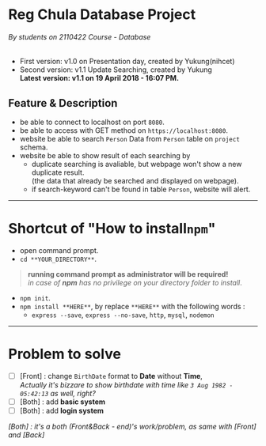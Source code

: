 # Reg Chula Database Project
###### By students on 2110422 Course - Database
 * First version: v1.0 on Presentation day, created by Yukung(nihcet)<br>
 * Second version: v1.1 Update Searching, created by Yukung<br>
**Latest version: v1.1 on 19 April 2018 - 16:07 PM.**

## Feature & Description
 * be able to connect to localhost on port `8080`.
 * be able to access with GET method on `https://localhost:8080`.
 * website be able to search `Person` Data from `Person` table on `project` schema.
 * website be able to show result of each searching by
    * duplicate searching is avaliable, but webpage won't show a new duplicate result.<br>
    (the data that already be searched and displayed on webpage).
    * if search-keyword can't be found in table `Person`, website will alert.
- - - -
# Shortcut of "How to install`npm`"
 * open command prompt.
 * `cd **YOUR_DIRECTORY**`.<br>
 > **running command prompt as administrator will be required!**<br>
  *in case of **npm** has no privilege on your directory folder to install*.
 * `npm init`.
 * `npm install **HERE**`, by replace `**HERE**` with the following words :
    * `express --save`, `express --no-save`, `http`, `mysql`, `nodemon`  
- - - -
# Problem to solve
 - [ ] [Front] : change `BirthDate` format to **Date** without **Time**,<br>
 *Actually it's bizzare to show birthdate with time like `3 Aug 1982 - 05:42:13` as well, right?*
 - [ ] [Both] : add **basic system**
 - [ ] [Both] : add **login system**

*[Both] : it's a both (Front&Back - end)'s work/problem, as same with [Front] and [Back]*
